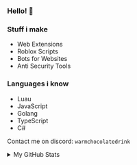 ### Hello! 👋

### Stuff i make
- Web Extensions
- Roblox Scripts
- Bots for Websites
- Anti Security Tools

### Languages i know
- Luau
- JavaScript
- Golang
- TypeScript
- C#

Contact me on discord: `warmchocolatedrink`

<details>
   <summary>My GitHub Stats</summary>

   <div style="text-align: left;">
      <img src="https://github-readme-stats.vercel.app/api?username=chocolatedrink&theme=dark&show_icons=true&hide_border=true&count_private=true" width="400"/>
   </div>
   <div style="text-align: left;">
      <img src="https://github-readme-stats.vercel.app/api/top-langs/?username=chocolatedrink&exclude_repo=ChocolateLine&theme=dark&show_icons=true&hide_border=true&layout=compact" width="290"/>
   </div>
</details>